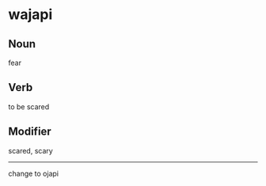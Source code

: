 wajapi
===

Noun
---

fear

Verb
---

to be scared

Modifier
---

scared, scary


---

change to ojapi